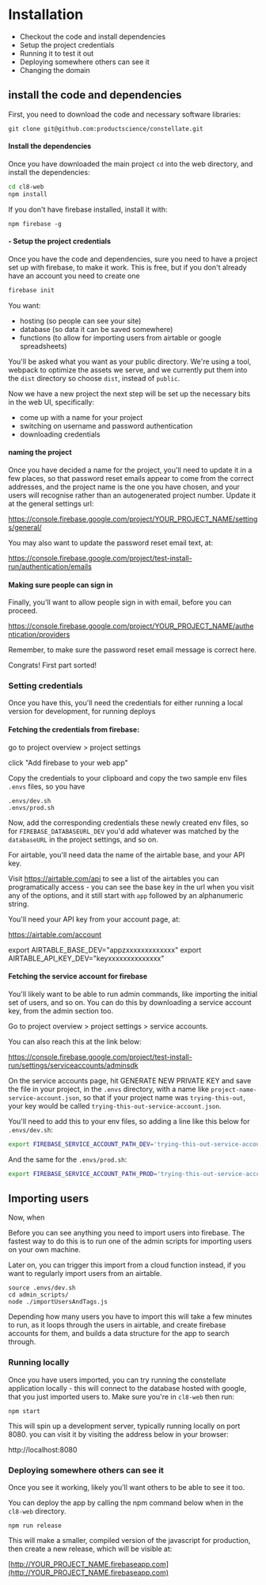 # Installation

- Checkout the code and install dependencies
- Setup the project credentials
- Running it to test it out
- Deploying somewhere others can see it
- Changing the domain

## install the code and dependencies

First, you need to download the code and necessary software libraries:


```
git clone git@github.com:productscience/constellate.git
```

#### Install the dependencies

Once you have downloaded the main project `cd` into the web directory, and install the dependencies:

``` bash
cd cl8-web
npm install
```

If you don't have firebase installed, install it with:

```
npm firebase -g
```

#### - Setup the project credentials

Once you have the code and dependencies, sure you need to have a project set up with firebase, to make it work. This is free, but if you don't already have an account you need to create one

``` bash
firebase init
```

You want:

- hosting (so people can see your site)
- database (so data it can be saved somewhere)
- functions (to allow for importing users from airtable or google spreadsheets)

You'll be asked what you want as your public directory. We're using a tool, webpack to optimize the assets we serve, and we currently put them into the `dist` directory so choose `dist`, instead of `public`.

Now we have a new project the next step will be set up the necessary bits in the web UI, specifically:

- come up with a name for your project
- switching on username and password authentication
- downloading credentials

#### naming the project

Once you have decided a name for the project, you'll need to update it in a few places, so that password reset emails appear to come from the correct addresses, and the project name is the one you have chosen, and your users will recognise rather than an autogenerated project number. Update it at the general settings url:

https://console.firebase.google.com/project/YOUR_PROJECT_NAME/settings/general/

You may also want to update the password reset email text, at:

https://console.firebase.google.com/project/test-install-run/authentication/emails

#### Making sure people can sign in 

Finally, you'll want to allow people sign in with email, before you can proceed.

https://console.firebase.google.com/project/YOUR_PROJECT_NAME/authentication/providers

Remember, to make sure the password reset email message is correct here.

Congrats! First part sorted!

### Setting credentials

Once you have this, you'll need the credentials for either running a local version for development, for running deploys

#### Fetching the credentials from firebase:

go to project overview > project settings

click "Add firebase to your web app"

Copy the credentials to your clipboard and copy the two sample env files `.envs` files, so you have

```
.envs/dev.sh
.envs/prod.sh
```

Now, add the corresponding credentials these newly created env files, so for `FIREBASE_DATABASEURL_DEV` you'd add whatever was matched by the `databaseURL` in the project settings, and so on.

For airtable, you'll need data the name of the airtable base, and your API key.

Visit https://airtable.com/api to see a list of the airtables you can programatically access - you can see the base key in the url when you visit any of the options, and it still start with `app` followed by an alphanumeric string.

You'll need your API key from your account page, at:

https://airtable.com/account


export AIRTABLE_BASE_DEV="appzxxxxxxxxxxxxx"
export AIRTABLE_API_KEY_DEV="keyxxxxxxxxxxxxxx"

#### Fetching the service account for firebase

You'll likely want to be able to run admin commands, like importing the initial set of users, and so on. You can do this by downloading a service account key, from the admin section too.

Go to project overview > project settings > service accounts. 

You can also reach this at the link below:

https://console.firebase.google.com/project/test-install-run/settings/serviceaccounts/adminsdk

On the service accounts page, hit GENERATE NEW PRIVATE KEY and save the file in your project, in the `.envs` directory, with a name like `project-name-service-account.json`, so that if your project name was `trying-this-out`, your key would be called `trying-this-out-service-account.json`.

You'll need to add this to your env files, so adding a line like this below for `.envs/dev.sh`:

``` bash
export FIREBASE_SERVICE_ACCOUNT_PATH_DEV='trying-this-out-service-account.json'
```

And the same for the `.envs/prod.sh`:

``` bash
export FIREBASE_SERVICE_ACCOUNT_PATH_PROD='trying-this-out-service-account.json'
```

## Importing users

Now, when 

Before you can see anything you need to import users into firebase. The fastest way to do this is to run one of the admin scripts for importing users on your own machine.

Later on, you can trigger this import from a cloud function instead, if you want to regularly import users from an airtable.


```
source .envs/dev.sh
cd admin_scripts/
node ./importUsersAndTags.js
```

Depending how many users you have to import this will take a few minutes to run, as it loops through the users in airtable, and create firebase accounts for them, and builds a data structure for the app to search through.

### Running locally

Once you have users imported, you can try running the constellate application locally - this will connect to the database hosted with google, that you just imported users to. Make sure you're in `cl8-web` then run:

```
npm start
```

This will spin up a development server, typically running locally on port 8080. you can visit it by visiting the address below in your browser:

http://localhost:8080 


### Deploying somewhere others can see it

Once you see it working, likely you'll want others to be able to see it too.

You can deploy the app by calling the npm command below when in the `cl8-web` directory.

```
npm run release
```

This will make a smaller, compiled version of the javascript for production, then create a new release, which will be visible at:

[http://YOUR_PROJECT_NAME.firebaseapp.com](http://YOUR_PROJECT_NAME.firebaseapp.com)


